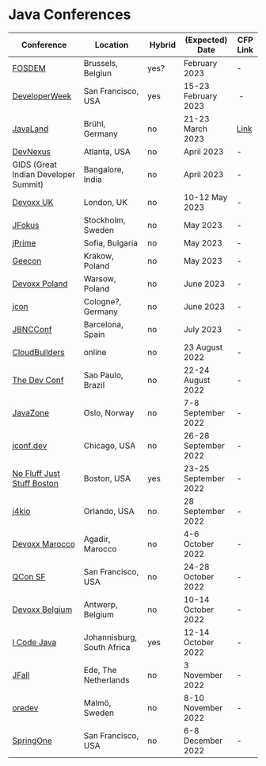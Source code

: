 # Java Conferences

| Conference | Location | Hybrid | (Expected) Date | CFP Link |
| --- | --- | --- | --- | --- |
| [FOSDEM](https://fosdem.org) | Brussels, Belgiun | yes? | February 2023 | - | 
| [DeveloperWeek](https://www.developerweek.com) | San Francisco, USA | yes | 15-23 February 2023 | - |
| [JavaLand](https://www.javaland.eu) | Brühl, Germany | no | 21-23 March 2023 | [Link](https://shop.doag.org/events/javaland/cfp) |
| [DevNexus](https://devnexus.com) | Atlanta, USA | no | April 2023 | - |
| GIDS (Great Indian Developer Summit) | Bangalore, India | no | April 2023 | - |
| [Devoxx UK](https://www.devoxx.co.uk) | London, UK | no | 10-12 May 2023 | - |
| [JFokus](https://www.jfokus.se) | Stockholm, Sweden | no | May 2023 | - |
| [jPrime](https://jprime.io) | Sofia, Bulgaria | no | May 2023 | - |
| [Geecon](https://www.geecon.org) | Krakow, Poland | no | May 2023 | - |
| [Devoxx Poland](https://devoxx.pl) | Warsow, Poland | no | June 2023 | - |
| [jcon](https://jcon.one) | Cologne?, Germany | no | June 2023 | - |
| [JBNCConf](https://www.jbcnconf.com) | Barcelona, Spain | no | July 2023 | - |
| [CloudBuilders](https://www.cloud-builders.tech) | online | no | 23 August 2022 | - |
| [The Dev Conf](https://thedevconf.com) | Sao Paulo, Brazil | no | 22-24 August 2022 | - |
| [JavaZone](https://2022.javazone.no) | Oslo, Norway | no | 7-8 September 2022 | - |
| [jconf.dev](https://2022.jconf.dev) | Chicago, USA | no | 26-28 September 2022 | - |
| [No Fluff Just Stuff Boston](https://nofluffjuststuff.com/boston) | Boston, USA | yes | 23-25 September 2022 | - |
| [j4kio](https://www.j4k.io) | Orlando, USA | no | 28 September 2022 | - |
| [Devoxx Marocco](https://devoxx.ma) | Agadir, Marocco | no | 4-6 October 2022 | - |
| [QCon SF](https://qconsf.com) | San Francisco, USA | no | 24-28 October 2022 | - |
| [Devoxx Belgium](https://devoxx.be) | Antwerp, Belgium | no | 10-14  October 2022 | - |
| [I Code Java](https://j-sa.co) | Johannisburg, South Africa | yes | 12-14 October 2022 | - |
| [JFall](https://jfall.nl) | Ede, The Netherlands | no | 3 November 2022 | - |
| [oredev](https://oredev.org) | Malmö, Sweden | no | 8-10 November 2022 | - |
| [SpringOne](https://springone.io) | San Francisco, USA | no | 6-8 December 2022 | - |
